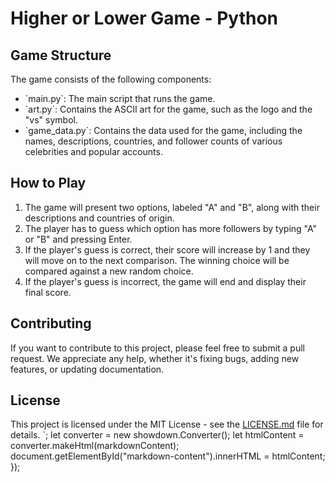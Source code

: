 # Higher or Lower Game - Python
## Game Structure

The game consists of the following components:

- \`main.py\`: The main script that runs the game.
- \`art.py\`: Contains the ASCII art for the game, such as the logo and the "vs" symbol.
- \`game_data.py\`: Contains the data used for the game, including the names, descriptions, countries, and follower counts of various celebrities and popular accounts.

## How to Play

1. The game will present two options, labeled "A" and "B", along with their descriptions and countries of origin.
2. The player has to guess which option has more followers by typing "A" or "B" and pressing Enter.
3. If the player's guess is correct, their score will increase by 1 and they will move on to the next comparison. The winning choice will be compared against a new random choice.
4. If the player's guess is incorrect, the game will end and display their final score.

## Contributing

If you want to contribute to this project, please feel free to submit a pull request. We appreciate any help, whether it's fixing bugs, adding new features, or updating documentation.

## License

This project is licensed under the MIT License - see the [LICENSE.md](LICENSE.md) file for details.
            `;
            let converter = new showdown.Converter();
            let htmlContent = converter.makeHtml(markdownContent);
            document.getElementById("markdown-content").innerHTML = htmlContent;
        });
    </script>
</head>
<body>
    <div id="markdown-content"></div>
</body>
</html>

